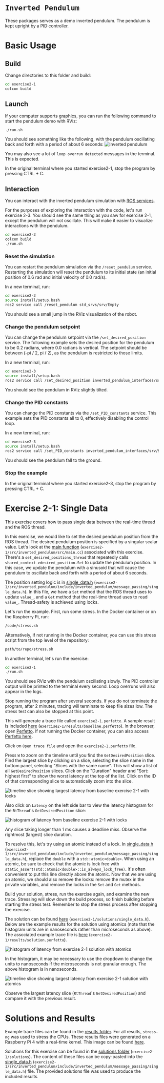 `Inverted Pendulum`
===================

These packages serves as a demo inverted pendulum. The pendulum is kept upright by a PID controller.

# Basic Usage

## Build

Change directories to this folder and build:
```bash
cd exercise2-1
colcon build
```

## Launch

If your computer supports graphics, you can run the following command to start the pendulum demo with RViz:

```bash
./run.sh
```

You should see something like the following, with the pendulum oscillating back and forth with a period of about 6 seconds:
![inverted pendulum](./imgs/invertedpendulum.png)

You may also see a lot of `loop overrun detected` messages in the terminal. This is expected.

In the original terminal where you started exercise2-1, stop the program by pressing CTRL + C.

## Interaction

You can interact with the inverted pendulum simulation with [ROS services](https://docs.ros.org/en/humble/Tutorials/Beginner-CLI-Tools/Understanding-ROS2-Services/Understanding-ROS2-Services.html).

For the purposes of exploring the interaction with the code, let's run exercise 2-3. You should see the same thing as you saw for exercise 2-1, except the pendulum will not oscillate. This will make it easier to visualize interactions with the pendulum.

```bash
cd exercise2-3
colcon build
./run.sh
```
### Reset the simulation

You can restart the pendulum simulation via the `/reset_pendulum` service. Restarting the simulation will reset the pendulum to its initial state (an initial position of 0.6 rad and initial velocity of 0.0 rad/s).

In a new terminal, run:

```bash
cd exercise2-3
source install/setup.bash
ros2 service call /reset_pendulum std_srvs/srv/Empty
```

You should see a small jump in the RViz visualization of the robot.

### Change the pendulum setpoint

You can change the pendulum setpoint via the `/set_desired_position` service. The following example sets the desired position for the pendulum to be 0.2 radians, where 0.0 radians is vertical. The setpoint should be between (-pi / 2, pi / 2), as the pendulum is restricted to those limits.

In a new terminal, run:

```bash
cd exercise2-3
source install/setup.bash
ros2 service call /set_desired_position inverted_pendulum_interfaces/srv/SetDesiredPosition "{desired_position: 0.2}"
```

You should see the pendulum in RViz slightly tilted.

### Change the PID constants

You can change the PID constants via the `/set_PID_constants` service. This example sets the PID constants all to 0, effectively disabling the control loop.

In a new terminal, run:

```bash
cd exercise2-3
source install/setup.bash
ros2 service call /set_PID_constants inverted_pendulum_interfaces/srv/SetPIDConstants "{kp: 0, ki: 0, kd: 0}"
```

You should see the pendulum fall to the ground.

### Stop the example

In the original terminal where you started exercise2-3, stop the program by pressing CTRL + C.

# Exercise 2-1: Single Data

This exercise covers how to pass single data between the real-time thread and the ROS thread.

In this exercise, we would like to set the desired pendulum position from the ROS thread. The desired pendulum position is specified by a singular scalar value.
Let's look at the [main function](./src/inverted_pendulum/src/main.cc) (`exercise2-1/src/inverted_pendulum/src/main.cc`) associated with this exercise. There's a `set_desired_positions_thread` that repeatedly calls `shared_context->desired_position.Set` to update the pendulum position.
In this case, we update the pendulum with a sinusoid that will cause the pendulum to oscillate back and forth with a period of about 6 seconds.

The position setting logic is in [single_data.h](./src/inverted_pendulum/include/inverted_pendulum/message_passing/single_data.h) (`exercise2-1/src/inverted_pendulum/include/inverted_pendulum/message_passing/single_data.h`). In this file, we have a `Set` method that the ROS thread uses to update `value_`, and a `Get` method that the real-time thread uses to read `value_`. Thread-safety is achieved using locks.

Let's run the example. First, run some stress. In the Docker container or on the Raspberry Pi, run:
```bash
/code/stress.sh
```

Alternatively, if not running in the Docker container, you can use this stress script from the top level of the repository:
```bash
path/to/repo/stress.sh
```

In another terminal, let's run the exercise:
```bash
cd exercise2-1
./run.sh
```

You should see RViz with the pendulum oscillating slowly. The PID controller output will be printed to the terminal every second. Loop overruns will also appear in the logs.

Stop running the program after several seconds. If you do not terminate the program, after 2 minutes, tracing will terminate to keep file sizes low. The stress test can also be stopped at this point.

This will generate a trace file called `exercise2-1.perfetto`. A sample result is included [here](./results/baseline.perfetto) (`exercise2-1/results/baseline.perfetto`). In the browser, open [Perfetto](http://localhost:3100). If not running the Docker container, you can also access [Perfetto here](https://cactusdynamics.github.io/perfetto/).

Click on `Open trace file` and open the `exercise2-1.perfetto` file.

Press `W` to zoom on the timeline until you find the `GetDesiredPosition` slice.
Find the largest slice by clicking on a slice, selecting the slice name in the bottom panel, selecting "Slices with the same name". This will show a list of all `GetDesiredPosition` slices. Click on the "Duration" header and "Sort: highest first" to show the worst latency at the top of the list. Click on the ID of that corresponding slice to automatically zoom into the slice.

![timeline slice showing largest latency from baseline exercise 2-1 with locks](./imgs/exercise2-1baselinetimeline.png)

Also click on `Latency` on the left side bar to view the latency histogram for the `RtThread`'s `GetDesiredPosition` slice:

![histogram of latency from baseline exercise 2-1 with locks](./imgs/exercise2-1baselinehistogram.png)

Any slice taking longer than 1 ms causes a deadline miss. Observe the rightmost (largest) slice duration.

To resolve this, let's try using an atomic instead of a lock. In [single_data.h](./src/inverted_pendulum/include/inverted_pendulum/message_passing/single_data.h) (`exercise2-1/src/inverted_pendulum/include/inverted_pendulum/message_passing/single_data.h`), replace the `double` with a `std::atomic<double>`.
When using an atomic, be sure to check that the atomic is lock free with `static_assert(std::atomic<double>::is_always_lock_free)`. It's often convenient to put this line directly above the atomic.
Now that we are using an atomic, we should also remove the locks: remove the mutex in the private variables, and remove the locks in the `Set` and `Get` methods. 

Build your solution, stress, run the exercise again, and examine the new trace. Stressing will slow down the build process, so finish building before starting the stress test. Remember to stop the stress process after stopping the exercise.

The solution can be found [here](./solutions/single_data.h) (`exercise2-1/solutions/single_data.h`). Below are the example results for the solution using atomics (note that the histogram units are in nanoseconds rather than microseconds as above). The associated example trace file is [here](./results/solution.perfetto) (`exercise2-1/results/solution.perfetto`).

![histogram of latency from exercise 2-1 solution with atomics](./imgs/exercise2-1solutionhistogram.png)

In the histogram, it may be necessary to use the dropdown to change the units to nanoseconds if the microseconds is not granular enough. The above histogram is in nanoseconds.

![timeline slice showing largest latency from exercise 2-1 solution with atomics](./imgs/exercise2-1solutiontimeline.png)

Observe the largest latency slice (`RtThread`'s `GetDesiredPosition`) and compare it with the previous result.

# Solutions and Results
Example trace files can be found in the [results folder](./results/). For all results, `stress-ng` was used to stress the CPUs. These results files were generated on a Raspberry Pi 4 with a real-time kernel. This image can be found [here](https://github.com/ros-realtime/ros-realtime-rpi4-image/releases/tag/22.04.3_v5.15.98-rt62-raspi_ros2_humble).

Solutions for this exercise can be found in the [solutions folder](./solutions/) (`exercise2-1/solutions`). The content of these files can be copy-pasted into the [single_data.h](./src/inverted_pendulum/include/inverted_pendulum/message_passing/single_data.h) (`exercise2-1/src/inverted_pendulum/include/inverted_pendulum/message_passing/single_data.h`) file. The provided solutions file was used to produce the included results.
